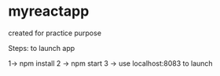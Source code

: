 # myreactapp
created for practice purpose

Steps: to launch app

1-> npm install
2 -> npm start
3 -> use localhost:8083 to launch
